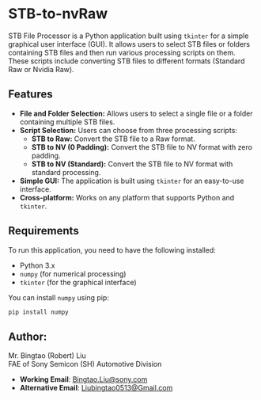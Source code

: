 # STB-to-nvRaw

STB File Processor is a Python application built using `tkinter` for a simple graphical user interface (GUI). It allows users to select STB files or folders containing STB files and then run various processing scripts on them. These scripts include converting STB files to different formats (Standard Raw or Nvidia Raw).

## Features

- **File and Folder Selection:** Allows users to select a single file or a folder containing multiple STB files.
- **Script Selection:** Users can choose from three processing scripts:
  - **STB to Raw:** Convert the STB file to a Raw format.
  - **STB to NV (0 Padding):** Convert the STB file to NV format with zero padding.
  - **STB to NV (Standard):** Convert the STB file to NV format with standard processing.
- **Simple GUI:** The application is built using `tkinter` for an easy-to-use interface.
- **Cross-platform:** Works on any platform that supports Python and `tkinter`.

## Requirements

To run this application, you need to have the following installed:

- Python 3.x
- `numpy` (for numerical processing)
- `tkinter` (for the graphical interface)

You can install `numpy` using pip:

```bash
pip install numpy
```

## Author:
Mr. Bingtao (Robert) Liu  
FAE of Sony Semicon (SH) Automotive Division  
- **Working Email**: Bingtao.Liu@sony.com  
- **Alternative Email**: Liubingtao0513@Gmail.com